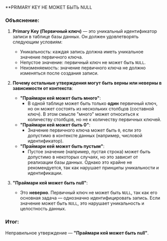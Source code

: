 
**PRIMARY KEY НЕ МОЖЕТ БЫТЬ NULL

### Объяснение:
1. **Primary Key (Первичный ключ)** — это уникальный идентификатор записи в таблице базы данных. Он должен удовлетворять следующим условиям:
   - Уникальность: каждая запись должна иметь уникальное значение первичного ключа.
   - Непустое значение: первичный ключ не может быть `NULL`.
   - Неизменяемость: значение первичного ключа не должно изменяться после создания записи.

2. **Почему остальные утверждения могут быть верны или неверны в зависимости от контекста**:
   - **"Праймари кей может быть много"**:
     - В одной таблице может быть только **один** первичный ключ, но он может состоять из нескольких столбцов (составной ключ). В этом смысле "много" может относиться к количеству столбцов, но не к количеству первичных ключей.
   - **"Праймари кей может быть 0"**:
     - Значение первичного ключа может быть `0`, если это допустимо в контексте данных (например, числовой идентификатор).
   - **"Праймари кей может быть пустым"**:
     - Пустое значение (например, пустая строка) может быть допустимо в некоторых случаях, но это зависит от реализации базы данных. Однако это крайне не рекомендуется, так как нарушает принципы уникальности и идентификации.

3. **"Праймари кей может быть null"**:
   - Это **неверно**. Первичный ключ не может быть `NULL`, так как его основная задача — однозначно идентифицировать запись. Если значение может быть `NULL`, это нарушает уникальность и целостность данных.

### Итог:
Неправильное утверждение — **"Праймари кей может быть null"**.